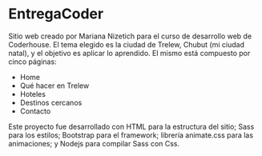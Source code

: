 # EntregaCoder

Sitio web creado por Mariana Nizetich para el curso de desarrollo web de Coderhouse. El tema elegido es la ciudad de Trelew, Chubut (mi ciudad natal), y el objetivo es aplicar lo aprendido. El mismo está compuesto por cinco páginas:
- Home
- Qué hacer en Trelew
- Hoteles
- Destinos cercanos
- Contacto

Este proyecto fue desarrollado con HTML para la estructura del sitio; Sass para los estilos; Bootstrap para el framework; librería animate.css para las animaciones; y Nodejs para compilar Sass con Css. 
